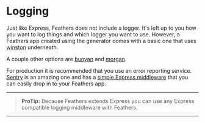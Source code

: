 # Logging

Just like Express, Feathers does not include a logger. It's left up to you how you want to log things and which logger you want to use. However, a Feathers app created using the generator comes with a basic one that uses [winston](https://github.com/winstonjs/winston) underneath.

A couple other options are [bunyan](https://github.com/trentm/node-bunyan) and [morgan](https://github.com/expressjs/morgan).

For production it is recommended that you use an error reporting service. [Sentry](https://getsentry.com/) is an amazing one and has a [simple Express middleware](https://getsentry.com/for/express/) that you can easily drop in to your Feathers app.

---
> **ProTip:** Because Feathers extends Express you can use any Express compatible logging middleware with Feathers.
---

